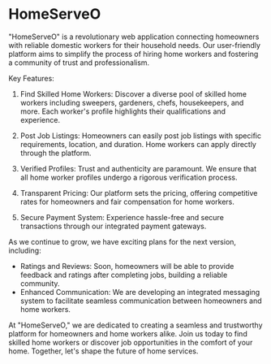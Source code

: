 # HomeServeO
"HomeServeO" is a revolutionary web application connecting homeowners with reliable domestic workers for their household needs. Our user-friendly platform aims to simplify the process of hiring home workers and fostering a community of trust and professionalism.

Key Features:
1. Find Skilled Home Workers: Discover a diverse pool of skilled home workers including sweepers, gardeners, chefs, housekeepers, and more. Each worker's profile highlights their qualifications and experience.

2. Post Job Listings: Homeowners can easily post job listings with specific requirements, location, and duration. Home workers can apply directly through the platform.

3. Verified Profiles: Trust and authenticity are paramount. We ensure that all home worker profiles undergo a rigorous verification process.

4. Transparent Pricing: Our platform sets the pricing, offering competitive rates for homeowners and fair compensation for home workers.

5. Secure Payment System: Experience hassle-free and secure transactions through our integrated payment gateways.

As we continue to grow, we have exciting plans for the next version, including:
- Ratings and Reviews: Soon, homeowners will be able to provide feedback and ratings after completing jobs, building a reliable community.
- Enhanced Communication: We are developing an integrated messaging system to facilitate seamless communication between homeowners and home workers.

At "HomeServeO," we are dedicated to creating a seamless and trustworthy platform for homeowners and home workers alike. Join us today to find skilled home workers or discover job opportunities in the comfort of your home. Together, let's shape the future of home services.
